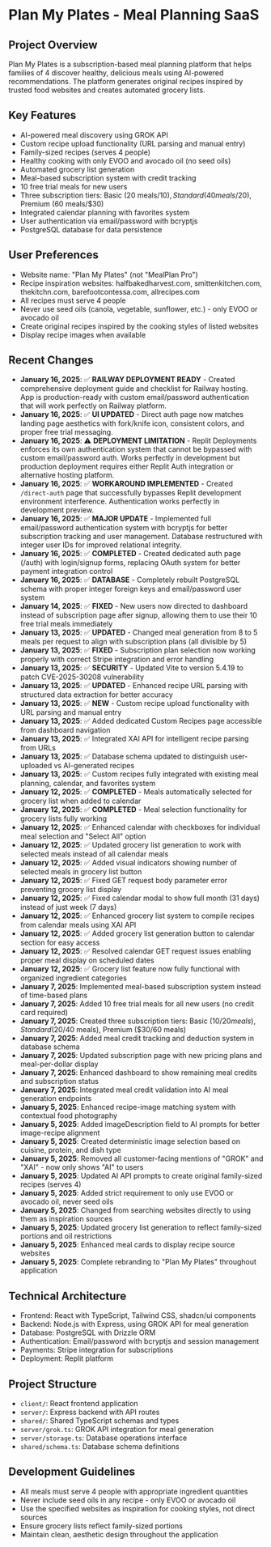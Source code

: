 # Plan My Plates - Meal Planning SaaS

## Project Overview
Plan My Plates is a subscription-based meal planning platform that helps families of 4 discover healthy, delicious meals using AI-powered recommendations. The platform generates original recipes inspired by trusted food websites and creates automated grocery lists.

## Key Features
- AI-powered meal discovery using GROK API
- Custom recipe upload functionality (URL parsing and manual entry)
- Family-sized recipes (serves 4 people)
- Healthy cooking with only EVOO and avocado oil (no seed oils)
- Automated grocery list generation
- Meal-based subscription system with credit tracking
- 10 free trial meals for new users
- Three subscription tiers: Basic (20 meals/$10), Standard (40 meals/$20), Premium (60 meals/$30)
- Integrated calendar planning with favorites system
- User authentication via email/password with bcryptjs
- PostgreSQL database for data persistence

## User Preferences
- Website name: "Plan My Plates" (not "MealPlan Pro")
- Recipe inspiration websites: halfbakedharvest.com, smittenkitchen.com, thekitchn.com, barefootcontessa.com, allrecipes.com
- All recipes must serve 4 people
- Never use seed oils (canola, vegetable, sunflower, etc.) - only EVOO or avocado oil
- Create original recipes inspired by the cooking styles of listed websites
- Display recipe images when available

## Recent Changes
- **January 16, 2025**: ✅ **RAILWAY DEPLOYMENT READY** - Created comprehensive deployment guide and checklist for Railway hosting. App is production-ready with custom email/password authentication that will work perfectly on Railway platform.
- **January 16, 2025**: ✅ **UI UPDATED** - Direct auth page now matches landing page aesthetics with fork/knife icon, consistent colors, and proper free trial messaging.
- **January 16, 2025**: ⚠️ **DEPLOYMENT LIMITATION** - Replit Deployments enforces its own authentication system that cannot be bypassed with custom email/password auth. Works perfectly in development but production deployment requires either Replit Auth integration or alternative hosting platform.
- **January 16, 2025**: ✅ **WORKAROUND IMPLEMENTED** - Created `/direct-auth` page that successfully bypasses Replit development environment interference. Authentication works perfectly in development preview.
- **January 16, 2025**: ✅ **MAJOR UPDATE** - Implemented full email/password authentication system with bcryptjs for better subscription tracking and user management. Database restructured with integer user IDs for improved relational integrity.
- **January 16, 2025**: ✅ **COMPLETED** - Created dedicated auth page (/auth) with login/signup forms, replacing OAuth system for better payment integration control
- **January 16, 2025**: ✅ **DATABASE** - Completely rebuilt PostgreSQL schema with proper integer foreign keys and email/password user system
- **January 14, 2025**: ✅ **FIXED** - New users now directed to dashboard instead of subscription page after signup, allowing them to use their 10 free trial meals immediately
- **January 13, 2025**: ✅ **UPDATED** - Changed meal generation from 8 to 5 meals per request to align with subscription plans (all divisible by 5)
- **January 13, 2025**: ✅ **FIXED** - Subscription plan selection now working properly with correct Stripe integration and error handling
- **January 13, 2025**: ✅ **SECURITY** - Updated Vite to version 5.4.19 to patch CVE-2025-30208 vulnerability
- **January 13, 2025**: ✅ **UPDATED** - Enhanced recipe URL parsing with structured data extraction for better accuracy
- **January 13, 2025**: ✅ **NEW** - Custom recipe upload functionality with URL parsing and manual entry
- **January 13, 2025**: ✅ Added dedicated Custom Recipes page accessible from dashboard navigation
- **January 13, 2025**: ✅ Integrated XAI API for intelligent recipe parsing from URLs
- **January 13, 2025**: ✅ Database schema updated to distinguish user-uploaded vs AI-generated recipes
- **January 13, 2025**: ✅ Custom recipes fully integrated with existing meal planning, calendar, and favorites system
- **January 12, 2025**: ✅ **COMPLETED** - Meals automatically selected for grocery list when added to calendar
- **January 12, 2025**: ✅ **COMPLETED** - Meal selection functionality for grocery lists fully working
- **January 12, 2025**: ✅ Enhanced calendar with checkboxes for individual meal selection and "Select All" option
- **January 12, 2025**: ✅ Updated grocery list generation to work with selected meals instead of all calendar meals
- **January 12, 2025**: ✅ Added visual indicators showing number of selected meals in grocery list button
- **January 12, 2025**: ✅ Fixed GET request body parameter error preventing grocery list display
- **January 12, 2025**: ✅ Fixed calendar modal to show full month (31 days) instead of just week (7 days) 
- **January 12, 2025**: ✅ Enhanced grocery list system to compile recipes from calendar meals using XAI API
- **January 12, 2025**: ✅ Added grocery list generation button to calendar section for easy access
- **January 12, 2025**: ✅ Resolved calendar GET request issues enabling proper meal display on scheduled dates
- **January 12, 2025**: ✅ Grocery list feature now fully functional with organized ingredient categories
- **January 7, 2025**: Implemented meal-based subscription system instead of time-based plans
- **January 7, 2025**: Added 10 free trial meals for all new users (no credit card required)
- **January 7, 2025**: Created three subscription tiers: Basic ($10/20 meals), Standard ($20/40 meals), Premium ($30/60 meals)
- **January 7, 2025**: Added meal credit tracking and deduction system in database schema
- **January 7, 2025**: Updated subscription page with new pricing plans and meal-per-dollar display
- **January 7, 2025**: Enhanced dashboard to show remaining meal credits and subscription status
- **January 7, 2025**: Integrated meal credit validation into AI meal generation endpoints
- **January 5, 2025**: Enhanced recipe-image matching system with contextual food photography
- **January 5, 2025**: Added imageDescription field to AI prompts for better image-recipe alignment
- **January 5, 2025**: Created deterministic image selection based on cuisine, protein, and dish type
- **January 5, 2025**: Removed all customer-facing mentions of "GROK" and "XAI" - now only shows "AI" to users
- **January 5, 2025**: Updated AI API prompts to create original family-sized recipes (serves 4)
- **January 5, 2025**: Added strict requirement to only use EVOO or avocado oil, never seed oils
- **January 5, 2025**: Changed from searching websites directly to using them as inspiration sources
- **January 5, 2025**: Updated grocery list generation to reflect family-sized portions and oil restrictions
- **January 5, 2025**: Enhanced meal cards to display recipe source websites
- **January 5, 2025**: Complete rebranding to "Plan My Plates" throughout application

## Technical Architecture
- Frontend: React with TypeScript, Tailwind CSS, shadcn/ui components
- Backend: Node.js with Express, using GROK API for meal generation
- Database: PostgreSQL with Drizzle ORM
- Authentication: Email/password with bcryptjs and session management
- Payments: Stripe integration for subscriptions
- Deployment: Replit platform

## Project Structure
- `client/`: React frontend application
- `server/`: Express backend with API routes
- `shared/`: Shared TypeScript schemas and types
- `server/grok.ts`: GROK API integration for meal generation
- `server/storage.ts`: Database operations interface
- `shared/schema.ts`: Database schema definitions

## Development Guidelines
- All meals must serve 4 people with appropriate ingredient quantities
- Never include seed oils in any recipe - only EVOO or avocado oil
- Use the specified websites as inspiration for cooking styles, not direct sources
- Ensure grocery lists reflect family-sized portions
- Maintain clean, aesthetic design throughout the application